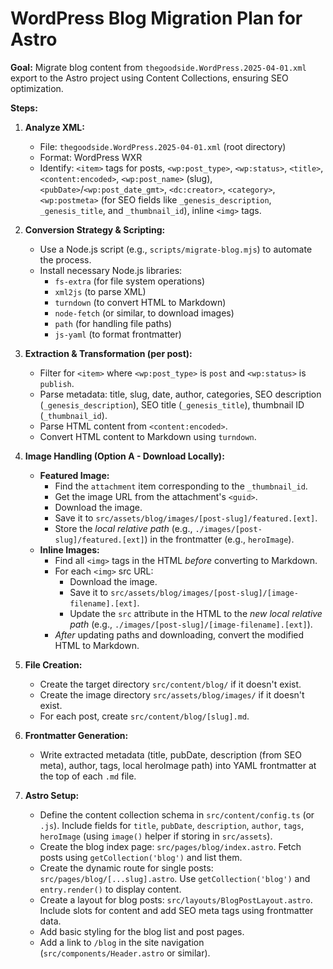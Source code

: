 # WordPress Blog Migration Plan for Astro

**Goal:** Migrate blog content from `thegoodside.WordPress.2025-04-01.xml` export to the Astro project using Content Collections, ensuring SEO optimization.

**Steps:**

1.  **Analyze XML:**
    *   File: `thegoodside.WordPress.2025-04-01.xml` (root directory)
    *   Format: WordPress WXR
    *   Identify: `<item>` tags for posts, `<wp:post_type>`, `<wp:status>`, `<title>`, `<content:encoded>`, `<wp:post_name>` (slug), `<pubDate>`/`<wp:post_date_gmt>`, `<dc:creator>`, `<category>`, `<wp:postmeta>` (for SEO fields like `_genesis_description`, `_genesis_title`, and `_thumbnail_id`), inline `<img>` tags.

2.  **Conversion Strategy & Scripting:**
    *   Use a Node.js script (e.g., `scripts/migrate-blog.mjs`) to automate the process.
    *   Install necessary Node.js libraries:
        *   `fs-extra` (for file system operations)
        *   `xml2js` (to parse XML)
        *   `turndown` (to convert HTML to Markdown)
        *   `node-fetch` (or similar, to download images)
        *   `path` (for handling file paths)
        *   `js-yaml` (to format frontmatter)

3.  **Extraction & Transformation (per post):**
    *   Filter for `<item>` where `<wp:post_type>` is `post` and `<wp:status>` is `publish`.
    *   Parse metadata: title, slug, date, author, categories, SEO description (`_genesis_description`), SEO title (`_genesis_title`), thumbnail ID (`_thumbnail_id`).
    *   Parse HTML content from `<content:encoded>`.
    *   Convert HTML content to Markdown using `turndown`.

4.  **Image Handling (Option A - Download Locally):**
    *   **Featured Image:**
        *   Find the `attachment` item corresponding to the `_thumbnail_id`.
        *   Get the image URL from the attachment's `<guid>`.
        *   Download the image.
        *   Save it to `src/assets/blog/images/[post-slug]/featured.[ext]`.
        *   Store the *local relative path* (e.g., `./images/[post-slug]/featured.[ext]`) in the frontmatter (e.g., `heroImage`).
    *   **Inline Images:**
        *   Find all `<img>` tags in the HTML *before* converting to Markdown.
        *   For each `<img>` src URL:
            *   Download the image.
            *   Save it to `src/assets/blog/images/[post-slug]/[image-filename].[ext]`.
            *   Update the `src` attribute in the HTML to the *new local relative path* (e.g., `./images/[post-slug]/[image-filename].[ext]`).
        *   *After* updating paths and downloading, convert the modified HTML to Markdown.

5.  **File Creation:**
    *   Create the target directory `src/content/blog/` if it doesn't exist.
    *   Create the image directory `src/assets/blog/images/` if it doesn't exist.
    *   For each post, create `src/content/blog/[slug].md`.

6.  **Frontmatter Generation:**
    *   Write extracted metadata (title, pubDate, description (from SEO meta), author, tags, local heroImage path) into YAML frontmatter at the top of each `.md` file.

7.  **Astro Setup:**
    *   Define the content collection schema in `src/content/config.ts` (or `.js`). Include fields for `title`, `pubDate`, `description`, `author`, `tags`, `heroImage` (using `image()` helper if storing in `src/assets`).
    *   Create the blog index page: `src/pages/blog/index.astro`. Fetch posts using `getCollection('blog')` and list them.
    *   Create the dynamic route for single posts: `src/pages/blog/[...slug].astro`. Use `getCollection('blog')` and `entry.render()` to display content.
    *   Create a layout for blog posts: `src/layouts/BlogPostLayout.astro`. Include slots for content and add SEO meta tags using frontmatter data.
    *   Add basic styling for the blog list and post pages.
    *   Add a link to `/blog` in the site navigation (`src/components/Header.astro` or similar). 
